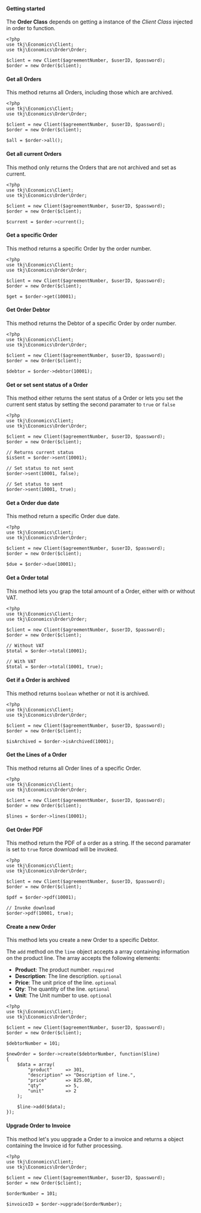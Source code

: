 #### Getting started
The **Order Class** depends on getting a instance of the *Client Class* injected in order to function.

    <?php
    use tkj\Economics\Client;
    use tkj\Economics\Order\Order;

    $client = new Client($agreementNumber, $userID, $password);
    $order = new Order($client);

#### Get all Orders
This method returns all Orders, including those which are archived.

    <?php
    use tkj\Economics\Client;
    use tkj\Economics\Order\Order;

    $client = new Client($agreementNumber, $userID, $password);
    $order = new Order($client);

    $all = $order->all();

#### Get all current Orders
This method only returns the Orders that are not archived and set as current.

    <?php
    use tkj\Economics\Client;
    use tkj\Economics\Order\Order;

    $client = new Client($agreementNumber, $userID, $password);
    $order = new Order($client);

    $current = $order->current();

#### Get a specific Order
This method returns a specific Order by the order number.

    <?php
    use tkj\Economics\Client;
    use tkj\Economics\Order\Order;

    $client = new Client($agreementNumber, $userID, $password);
    $order = new Order($client);

    $get = $order->get(10001);

#### Get Order Debtor
This method returns the Debtor of a specific Order by order number.

    <?php
    use tkj\Economics\Client;
    use tkj\Economics\Order\Order;

    $client = new Client($agreementNumber, $userID, $password);
    $order = new Order($client);

    $debtor = $order->debtor(10001);

#### Get or set sent status of a Order
This method either returns the sent status of a Order or lets you set the current sent status by setting the second paramater to `true` or `false`

    <?php
    use tkj\Economics\Client;
    use tkj\Economics\Order\Order;

    $client = new Client($agreementNumber, $userID, $password);
    $order = new Order($client);

    // Returns current status
    $isSent = $order->sent(10001);

    // Set status to not sent
    $order->sent(10001, false);

    // Set status to sent
    $order->sent(10001, true);

#### Get a Order due date
This method return a specific Order due date.

    <?php
    use tkj\Economics\Client;
    use tkj\Economics\Order\Order;

    $client = new Client($agreementNumber, $userID, $password);
    $order = new Order($client);

    $due = $order->due(10001);

#### Get a Order total
This method lets you grap the total amount of a Order, either with or without VAT.

    <?php
    use tkj\Economics\Client;
    use tkj\Economics\Order\Order;

    $client = new Client($agreementNumber, $userID, $password);
    $order = new Order($client);

    // Without VAT
    $total = $order->total(10001);

    // With VAT
    $total = $order->total(10001, true);

#### Get if a Order is archived
This method returns `boolean` whether or not it is archived.

    <?php
    use tkj\Economics\Client;
    use tkj\Economics\Order\Order;

    $client = new Client($agreementNumber, $userID, $password);
    $order = new Order($client);

    $isArchived = $order->isArchived(10001);

#### Get the Lines of a Order
This method returns all Order lines of a specific Order.

    <?php
    use tkj\Economics\Client;
    use tkj\Economics\Order\Order;

    $client = new Client($agreementNumber, $userID, $password);
    $order = new Order($client);

    $lines = $order->lines(10001);

#### Get Order PDF
This method return the PDF of a order as a string.
If the second paramater is set to `true` force download will be invoked.

    <?php
    use tkj\Economics\Client;
    use tkj\Economics\Order\Order;

    $client = new Client($agreementNumber, $userID, $password);
    $order = new Order($client);

    $pdf = $order->pdf(10001);

    // Invoke download
    $order->pdf(10001, true);

#### Create a new Order
This method lets you create a new Order to a specific Debtor.

The `add` method on the `line` object accepts a array containing information on the product line. The array accepts the following elements:

* **Product**: The product number. `required`
* **Description**: The line description. `optional`
* **Price**: The unit price of the line. `optional`
* **Qty**: The quantity of the line. `optional`
* **Unit**: The Unit number to use. `optional`

```
<?php
use tkj\Economics\Client;
use tkj\Economics\Order\Order;

$client = new Client($agreementNumber, $userID, $password);
$order = new Order($client);

$debtorNumber = 101;

$newOrder = $order->create($debtorNumber, function($line)
{
    $data = array(
        "product"     => 301,
        "description" => "Description of line.",
        "price"       => 825.00,
        "qty"         => 5,
        "unit"        => 2
    );

    $line->add($data);
});
```

#### Upgrade Order to Invoice
This method let's you upgrade a Order to a invoice and returns a object containing
the Invoice id for futher processing.

```
<?php
use tkj\Economics\Client;
use tkj\Economics\Order\Order;

$client = new Client($agreementNumber, $userID, $password);
$order = new Order($client);

$orderNumber = 101;

$invoiceID = $order->upgrade($orderNumber);
```
